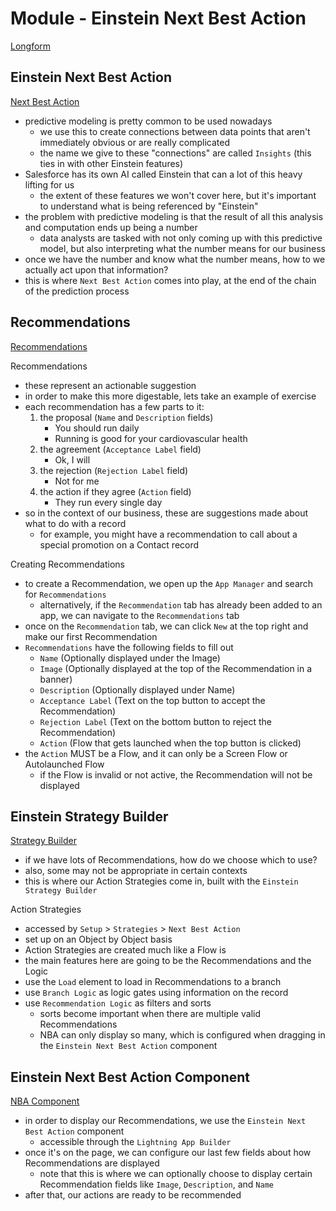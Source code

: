 # Module - Einstein Next Best Action

[Longform](<./LFEinstein Next Best Action.md>)

## Einstein Next Best Action

[Next Best Action](https://help.salesforce.com/s/articleView?id=sf.einstein_next_best_action.htm&type=5)

* predictive modeling is pretty common to be used nowadays
    * we use this to create connections between data points that aren't immediately obvious or are really complicated
    * the name we give to these "connections" are called `Insights` (this ties in with other Einstein features)
* Salesforce has its own AI called Einstein that can a lot of this heavy lifting for us
    * the extent of these features we won't cover here, but it's important to understand what is being referenced by "Einstein"
* the problem with predictive modeling is that the result of all this analysis and computation ends up being a number
    * data analysts are tasked with not only coming up with this predictive model, but also interpreting what the number means for our business
* once we have the number and know what the number means, how to we actually act upon that information?
* this is where `Next Best Action` comes into play, at the end of the chain of the prediction process

## Recommendations

[Recommendations](https://help.salesforce.com/s/articleView?id=sf.nba_recommendations_app.htm&type=5)

Recommendations

* these represent an actionable suggestion
* in order to make this more digestable, lets take an example of exercise
* each recommendation has a few parts to it:
    1. the proposal (`Name` and `Description` fields)
        - You should run daily
        - Running is good for your cardiovascular health
    2. the agreement (`Acceptance Label` field)
        - Ok, I will
    3. the rejection (`Rejection Label` field)
        - Not for me
    4. the action if they agree (`Action` field)
        - They run every single day
* so in the context of our business, these are suggestions made about what to do with a record
    * for example, you might have a recommendation to call about a special promotion on a Contact record

Creating Recommendations

* to create a Recommendation, we open up the `App Manager` and search for `Recommendations`
    * alternatively, if the `Recommendation` tab has already been added to an app, we can navigate to the `Recommendations` tab
* once on the `Recommendation` tab, we can click `New` at the top right and make our first Recommendation
* `Recommendations` have the following fields to fill out
    * `Name` (Optionally displayed under the Image)
    * `Image` (Optionally displayed at the top of the Recommendation in a banner)
    * `Description` (Optionally displayed under Name)
    * `Acceptance Label` (Text on the top button to accept the Recommendation)
    * `Rejection Label` (Text on the bottom button to reject the Recommendation)
    * `Action` (Flow that gets launched when the top button is clicked)
* the `Action` MUST be a Flow, and it can only be a Screen Flow or Autolaunched Flow
    * if the Flow is invalid or not active, the Recommendation will not be displayed

## Einstein Strategy Builder

[Strategy Builder](https://help.salesforce.com/s/articleView?id=sf.nba_strategy_builder.htm&type=5)

* if we have lots of Recommendations, how do we choose which to use?
* also, some may not be appropriate in certain contexts
* this is where our Action Strategies come in, built with the `Einstein Strategy Builder`

Action Strategies

* accessed by `Setup` > `Strategies` > `Next Best Action`
* set up on an Object by Object basis
* Action Strategies are created much like a Flow is
* the main features here are going to be the Recommendations and the Logic
* use the `Load` element to load in Recommendations to a branch
* use `Branch Logic` as logic gates using information on the record
* use `Recommendation Logic` as filters and sorts
    * sorts become important when there are multiple valid Recommendations
    * NBA can only display so many, which is configured when dragging in the `Einstein Next Best Action` component
    

## Einstein Next Best Action Component

[NBA Component](https://help.salesforce.com/s/articleView?id=sf.nba_admin_using_strategies.htm&type=5)

* in order to display our Recommendations, we use the `Einstein Next Best Action` component
    * accessible through the `Lightning App Builder`
* once it's on the page, we can configure our last few fields about how Recommendations are displayed
    * note that this is where we can optionally choose to display certain Recommendation fields like `Image`, `Description`, and `Name`
* after that, our actions are ready to be recommended
